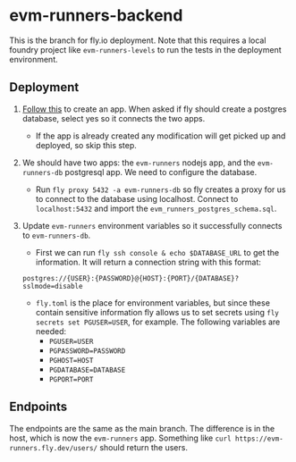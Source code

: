 # evm-runners-backend

This is the branch for fly.io deployment.
Note that this requires a local foundry project like `evm-runners-levels` to run the tests in the deployment environment.

## Deployment 

1. [Follow this](https://fly.io/docs/languages-and-frameworks/node/) to create an app. When asked if fly should create a postgres database, select yes so it connects the two apps.
    - If the app is already created any modification will get picked up and deployed, so skip this step.

2. We should have two apps: the `evm-runners` nodejs app, and the `evm-runners-db` postgresql app. We need to configure the database.
    - Run `fly proxy 5432 -a evm-runners-db` so fly creates a proxy for us to connect to the database using localhost. Connect to `localhost:5432` and import the `evm_runners_postgres_schema.sql`.

3. Update `evm-runners` environment variables so it successfully connects to `evm-runners-db`.
    - First we can run `fly ssh console & echo $DATABASE_URL` to get the information. It will return a connection string with this format:

    ```
    postgres://{USER}:{PASSWORD}@{HOST}:{PORT}/{DATABASE}?sslmode=disable
    ```

    - `fly.toml` is the place for environment variables, but since these contain sensitive information fly allows us to set secrets using `fly secrets set PGUSER=USER`, for example.
    The following variables are needed: 
        - `PGUSER=USER`
        - `PGPASSWORD=PASSWORD`
        - `PGHOST=HOST`
        - `PGDATABASE=DATABASE`
        - `PGPORT=PORT`
   
## Endpoints

The endpoints are the same as the main branch. The difference is in the host, which is now the `evm-runners` app. Something like `curl https://evm-runners.fly.dev/users/` should return the users.